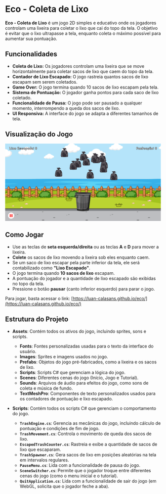 
# Eco - Coleta de Lixo

**Eco - Coleta de Lixo** é um jogo 2D simples e educativo onde os jogadores controlam uma lixeira para coletar o lixo que cai do topo da tela. O objetivo é evitar que o lixo ultrapasse a tela, enquanto coleta o máximo possível para aumentar sua pontuação.

## Funcionalidades

- **Coleta de Lixo:** Os jogadores controlam uma lixeira que se move horizontalmente para coletar sacos de lixo que caem do topo da tela.
- **Contador de Lixo Escapado:** O jogo rastreia quantos sacos de lixo escapam sem serem coletados.
- **Game Over:** O jogo termina quando 10 sacos de lixo escapam pela tela.
- **Sistema de Pontuação:** O jogador ganha pontos para cada saco de lixo coletado.
- **Funcionalidade de Pausa:** O jogo pode ser pausado a qualquer momento, interrompendo a queda dos sacos de lixo.
- **UI Responsiva:** A interface do jogo se adapta a diferentes tamanhos de tela.

## Visualização do Jogo

![Visual do Jogo](game.png)  

## Como Jogar

- Use as teclas de **seta esquerda/direita** ou as teclas **A** e **D** para mover a lixeira.
- **Colete** os sacos de lixo movendo a lixeira sob eles enquanto caem.
- Se um saco de lixo escapar pela parte inferior da tela, ele será contabilizado como **"Lixo Escapado"**.
- O jogo termina quando **10 sacos de lixo** escapam.
- A pontuação do jogador e a quantidade de lixo escapado são exibidas no topo da tela.
- Pressione o botão **pausar** (canto inferior esquerdo) para parar o jogo.

Para jogar, basta acessar o link: [https://luan-calasans.github.io/eco/](https://luan-calasans.github.io/eco/)

## Estrutura do Projeto

- **Assets**: Contém todos os ativos do jogo, incluindo sprites, sons e scripts.
    - **Fonts**: Fontes personalizadas usadas para o texto da interface do usuário.
    - **Images**: Sprites e imagens usados no jogo.
    - **Prefabs**: Objetos do jogo pré-fabricados, como a lixeira e os sacos de lixo.
    - **Scripts**: Scripts C# que gerenciam a lógica do jogo.
    - **Scenes**: Diferentes cenas do jogo (Início, Jogo e Tutorial).
    - **Sounds**: Arquivos de áudio para efeitos do jogo, como sons de coleta e música de fundo.
    - **TextMeshPro**: Componentes de texto personalizados usados para os contadores de pontuação e lixo escapado.
  
- **Scripts**: Contém todos os scripts C# que gerenciam o comportamento do jogo.
    - **`TrashEngine.cs`**: Gerencia as mecânicas do jogo, incluindo cálculo de pontuação e condições de fim de jogo.
    - **`TrashMovement.cs`**: Controla o movimento de queda dos sacos de lixo.
    - **`EscapedTrashCounter.cs`**: Rastreia e exibe a quantidade de sacos de lixo que escaparam.
    - **`TrashSpawner.cs`**: Gera sacos de lixo em posições aleatórias na tela em intervalos regulares.
    - **`PauseMenu.cs`**: Lida com a funcionalidade de pausa do jogo.
    - **`SceneSwitcher.cs`**: Permite que o jogador troque entre diferentes cenas do jogo (como o menu inicial e o tutorial).
    - **`QuitApplication.cs`**: Lida com a funcionalidade de sair do jogo (em WebGL, solicita que o jogador feche a aba).
